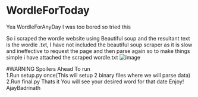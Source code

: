 # WordleForToday
Yea WordleForAnyDay
I was too bored so tried this 

So i scraped the wordle website using Beautiful soup and the resultant text is the wordle .txt,
I have not included the beautiful soup scraper as it is slow and ineffective to request the page and then parse again so 
to make things simple i have attached the scraped wordle.txt
![image](https://user-images.githubusercontent.com/92035508/153165764-60b51a60-ca55-4b94-ad0d-fa8e22ad3c2a.png)

#WARNING
  Spoilers Ahead
To run  
1.Run setup.py once(This will setup 2 binary files where we will parse data)
2.Run final.py
Thats it 
You will see your desired word for that date
Enjoy!
AjayBadrinath
